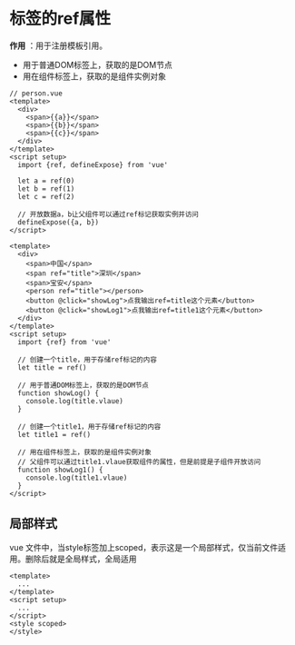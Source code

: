 # 标签的ref属性

**作用** ：用于注册模板引用。

* 用于普通DOM标签上，获取的是DOM节点
* 用在组件标签上，获取的是组件实例对象

``` vue
// person.vue
<template>
  <div>
    <span>{{a}}</span>
    <span>{{b}}</span>
    <span>{{c}}</span>
  </div>
</template>
<script setup>
  import {ref, defineExpose} from 'vue'
  
  let a = ref(0)
  let b = ref(1)
  let c = ref(2)
  
  // 开放数据a，b让父组件可以通过ref标记获取实例并访问
  defineExpose({a, b})
</script>
```



```vue
<template>
  <div>
    <span>中国</span>
    <span ref="title">深圳</span>
    <span>宝安</span>
    <person ref="title"></person>
    <button @click="showLog">点我输出ref=title这个元素</button>
    <button @click="showLog1">点我输出ref=title1这个元素</button>
  </div>
</template>
<script setup>
  import {ref} from 'vue'
  
  // 创建一个title，用于存储ref标记的内容
  let title = ref()
  
  // 用于普通DOM标签上，获取的是DOM节点
  function showLog() {
    console.log(title.vlaue)
  }
  
  // 创建一个title1，用于存储ref标记的内容
  let title1 = ref()
  
  // 用在组件标签上，获取的是组件实例对象
  // 父组件可以通过title1.vlaue获取组件的属性，但是前提是子组件开放访问
  function showLog1() {
    console.log(title1.vlaue)
  }
</script>
```



## 局部样式

vue 文件中，当style标签加上scoped，表示这是一个局部样式，仅当前文件适用。删除后就是全局样式，全局适用

```vue
<template>
  ...
</template>
<script setup>
  ...
</script>
<style scoped>
</style>
```

